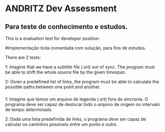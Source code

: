 # ANDRITZ Dev Assessment
## Para teste de conhecimento e estudos.
This is a evaluation test for developer position.

#Implementação toda comentada com solução, para fins de estudos.

There are 2 tests:

1: Imagine that we have a subtitle file (.srt) out of sync. The program must be able to shift the whole source file by the given timespan.

2: Given a predefined list of links, the program must be able to calculate the possible paths between one point and another.

###
1: Imagine que temos um arquivo de legenda (.srt) fora de sincronia. O programa deve ser capaz de deslocar todo o arquivo de origem no intervalo de tempo determinado.

2: Dada uma lista predefinida de links, o programa deve ser capaz de calcular os caminhos possíveis entre um ponto e outro.
